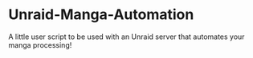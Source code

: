 # Unraid-Manga-Automation
A little user script to be used with an Unraid server that automates your manga processing!
